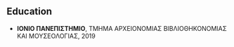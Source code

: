 ## Education

* **ΙΟΝΙΟ ΠΑΝΕΠΙΣΤΗΜΙΟ**, ΤΜΗΜΑ ΑΡΧΕΙΟΝΟΜΙΑΣ ΒΙΒΛΙΟΘΗΚΟΝΟΜΙΑΣ ΚΑΙ ΜΟΥΣΕΟΛΟΓΙΑΣ, 2019

